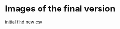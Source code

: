 # Images of the final version

[initial](http://student.labranet.jamk.fi/~L2912/temp_images/TTOS0200/L11_02/initial.png)
[find](http://student.labranet.jamk.fi/~L2912/temp_images/TTOS0200/L11_02/find.png)
[new](http://student.labranet.jamk.fi/~L2912/temp_images/TTOS0200/L11_02/new.png)
[csv](http://student.labranet.jamk.fi/~L2912/temp_images/TTOS0200/L11_02/csv.png)
